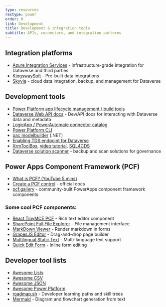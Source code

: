 ```yaml
---
type: resources
restype: power
order: 0
link: Development
title: Development & integration tools
subtitle: APIs, connectors, and integration patterns
---
```


## Integration platforms

* [Azure Integration Services](https://www.youtube.com/watch?v=sbqhJsWhKAs) - infrastructure-grade integration for Dataverse and third parties
* [KingswaySoft](https://www.kingswaysoft.com/) - Pre-built data integrations
* [Skyvia](https://skyvia.com/) - cloud data integration, backup, and management for Dataverse

## Development tools

* [Power Platform app lifecycle management / build tools](https://learn.microsoft.com/power-platform/alm/)
* [Dataverse Web API docs](https://learn.microsoft.com/power-apps/developer/data-platform/webapi/) - Dev/API docs for interacting with Dataverse data and metadata
* [LogicApp / PowerAutomate connector catalog](https://learn.microsoft.com/connectors/connector-reference/)
* [Power Platform CLI](https://learn.microsoft.com/power-platform/developer/cli/introduction)
* [pac modelbuilder](https://learn.microsoft.com/power-platform/developer/cli/reference/modelbuilder) (.NET)
* [Enabling TDS endpoint for Dataverse](https://learn.microsoft.com/power-apps/developer/data-platform/dataverse-sql-query)
* [XrmToolBox](https://www.xrmtoolbox.com/), [video tutorial](https://www.youtube.com/playlist?list=PL0Pd0TO9GnXhGdFwVRb1wfYRGuS4CVmcA), [SQL4CDS](https://markcarrington.dev/sql-4-cds/)
* [Dataverse solution scanner](https://github.com/alirobe/dataverse-solution-scanner) - backup and scan solutions for governance

## Power Apps Component Framework (PCF)

* [What is PCF? (YouTube 5 mins)](https://www.youtube.com/watch?v=zs0Cl2mxOew)
* [Create a PCF control](https://learn.microsoft.com/power-apps/developer/component-framework/create-custom-controls-using-pcf) - official docs
* [pcf.gallery](https://pcf.gallery/) - community-built PowerApps component framework components

### Some cool PCF components:

* [React TinyMCE PCF](https://pcf.gallery/react-tinymcepcf) - Rich text editor component
* [SharePoint Full File Explorer](https://pcf.gallery/sharepoint-full-file-explorer) - File management interface
* [MarkDown Viewer](https://pcf.gallery/markdown-viewer) - Render markdown in forms
* [GrapesJS Editor](https://pcf.gallery/grapesjs-editor) - Drag-and-drop page builder
* [Multilingual Static Text](https://pcf.gallery/multilingual-static-text) - Multi-language text support
* [Quick Edit Form](https://pcf.gallery/quick-edit-form/) - Inline form editing

## Developer tool lists

* [Awesome Lists](https://github.com/sindresorhus/awesome)
* [Awesome CSV](https://github.com/secretGeek/AwesomeCSV)
* [Awesome JSON](https://github.com/burningtree/awesome-json)
* [Awesome Power Platform](https://github.com/Power-Maverick/awesome-power-platform)
* [roadmap.sh](https://roadmap.sh/) - Developer learning paths and skill trees
* [Mermaid](https://mermaid.js.org/) - Diagram and flowchart generation from text
